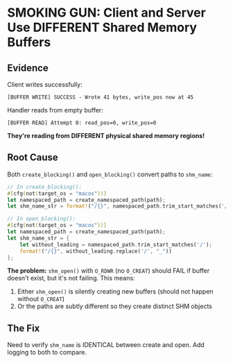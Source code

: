 # SMOKING GUN: Client and Server Use DIFFERENT Shared Memory Buffers

## Evidence

Client writes successfully:
```
[BUFFER WRITE] SUCCESS - Wrote 41 bytes, write_pos now at 45
```

Handler reads from empty buffer:
```
[BUFFER READ] Attempt 0: read_pos=0, write_pos=0
```

**They're reading from DIFFERENT physical shared memory regions!**

## Root Cause

Both `create_blocking()` and `open_blocking()` convert paths to `shm_name`:

```rust
// In create_blocking():
#[cfg(not(target_os = "macos"))]
let namespaced_path = create_namespaced_path(path);
let shm_name_str = format!("/{}", namespaced_path.trim_start_matches('/').replace('/', "_"));

// In open_blocking():
#[cfg(not(target_os = "macos"))]
let namespaced_path = create_namespaced_path(path);  
let shm_name_str = {
    let without_leading = namespaced_path.trim_start_matches('/');
    format!("/{}", without_leading.replace('/', "_"))
};
```

**The problem:** `shm_open()` with `O_RDWR` (no `O_CREAT`) should FAIL if buffer doesn't exist, but it's not failing. This means:

1. Either `shm_open()` is silently creating new buffers (should not happen without `O_CREAT`)
2. Or the paths are subtly different so they create distinct SHM objects

## The Fix

Need to verify `shm_name` is IDENTICAL between create and open. Add logging to both to compare.
